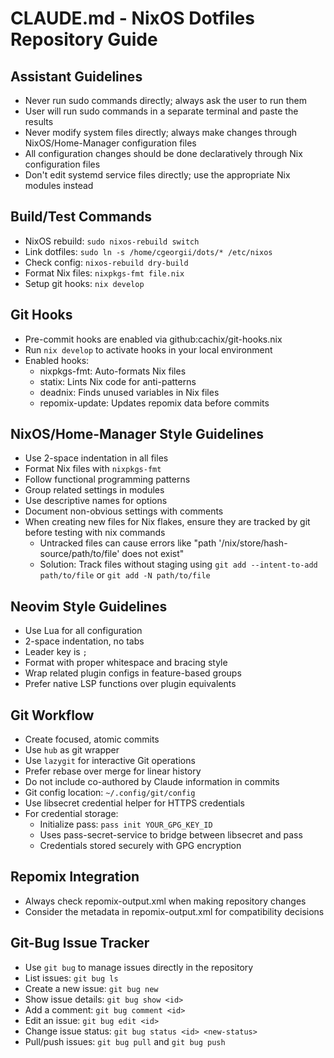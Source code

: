 # CLAUDE.md - NixOS Dotfiles Repository Guide

## Assistant Guidelines
- Never run sudo commands directly; always ask the user to run them
- User will run sudo commands in a separate terminal and paste the results
- Never modify system files directly; always make changes through NixOS/Home-Manager configuration files
- All configuration changes should be done declaratively through Nix configuration files
- Don't edit systemd service files directly; use the appropriate Nix modules instead

## Build/Test Commands
- NixOS rebuild: `sudo nixos-rebuild switch`
- Link dotfiles: `sudo ln -s /home/cgeorgii/dots/* /etc/nixos`
- Check config: `nixos-rebuild dry-build`
- Format Nix files: `nixpkgs-fmt file.nix`
- Setup git hooks: `nix develop`

## Git Hooks
- Pre-commit hooks are enabled via github:cachix/git-hooks.nix
- Run `nix develop` to activate hooks in your local environment
- Enabled hooks:
  - nixpkgs-fmt: Auto-formats Nix files
  - statix: Lints Nix code for anti-patterns
  - deadnix: Finds unused variables in Nix files
  - repomix-update: Updates repomix data before commits

## NixOS/Home-Manager Style Guidelines
- Use 2-space indentation in all files
- Format Nix files with `nixpkgs-fmt`
- Follow functional programming patterns
- Group related settings in modules
- Use descriptive names for options
- Document non-obvious settings with comments
- When creating new files for Nix flakes, ensure they are tracked by git before testing with nix commands
  - Untracked files can cause errors like "path '/nix/store/hash-source/path/to/file' does not exist"
  - Solution: Track files without staging using `git add --intent-to-add path/to/file` or `git add -N path/to/file`

## Neovim Style Guidelines
- Use Lua for all configuration
- 2-space indentation, no tabs
- Leader key is `;`
- Format with proper whitespace and bracing style
- Wrap related plugin configs in feature-based groups
- Prefer native LSP functions over plugin equivalents

## Git Workflow
- Create focused, atomic commits
- Use `hub` as git wrapper
- Use `lazygit` for interactive Git operations
- Prefer rebase over merge for linear history
- Do not include co-authored by Claude information in commits
- Git config location: `~/.config/git/config`
- Use libsecret credential helper for HTTPS credentials
- For credential storage:
  - Initialize pass: `pass init YOUR_GPG_KEY_ID`
  - Uses pass-secret-service to bridge between libsecret and pass
  - Credentials stored securely with GPG encryption

## Repomix Integration
- Always check repomix-output.xml when making repository changes
- Consider the metadata in repomix-output.xml for compatibility decisions

## Git-Bug Issue Tracker
- Use `git bug` to manage issues directly in the repository
- List issues: `git bug ls`
- Create a new issue: `git bug new`
- Show issue details: `git bug show <id>`
- Add a comment: `git bug comment <id>`
- Edit an issue: `git bug edit <id>`
- Change issue status: `git bug status <id> <new-status>`
- Pull/push issues: `git bug pull` and `git bug push`
